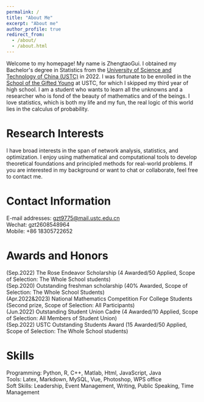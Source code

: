 ```yaml
---
permalink: /
title: "About Me"
excerpt: "About me"
author_profile: true
redirect_from: 
  - /about/
  - /about.html
---
```


Welcome to my homepage! My name is ZhengtaoGui. I obtained my Bachelor's degree in Statistics from the [University of Science and Technology of China (USTC)](https://www.ustc.edu.cn/) in 2022. I was fortunate to be enrolled in the [School of the Gifted Young](https://sgy.ustc.edu.cn/) at USTC, for which I skipped my third year of high school. I am a student who wants to learn all the unknowns and a researcher who is fond of the beauty of mathematics and of the beings. I love statistics, which is both my life and my fun, the real logic of this world lies in the calculus of probability.

Research Interests
======

I have broad interests in the span of network analysis, statistics, and optimization. I enjoy using mathematical and computational tools to develop theoretical foundations and principled methods for real-world problems. If you are interested in my background or want to chat or collaborate, feel free to contact me.

Contact Information
======

E-mail addresses: gzt9775@mail.ustc.edu.cn \
Wechat:  gzt2608548964 \
Mobile:  +86 18305722652

Awards and Honors
======

(Sep.2022) The Rose Endeavor Scholarship (4 Awarded/50 Applied, Scope of Selection: The Whole School students) \
(Sep.2020) Outstanding freshman scholarship (40% Awarded, Scope of Selection: The Whole School Students) \
(Apr.2022&2023) National Mathematics Competition For College Students (Second prize, Scope of Selection: All Participants) \
(Jun.2022) Outstanding Student Union Cadre (4 Awarded/10 Applied, Scope of Selection: All Members of Student Union) \
(Sep.2022) USTC Outstanding Students Award (15 Awarded/50 Applied, Scope of Selection: The Whole School students) 

Skills
======
  Programming: Python, R, C++, Matlab, Html, JavaScript, Java \
  Tools: Latex, Markdown, MySQL, Vue, Photoshop, WPS office \
  Soft Skills: Leadership, Event Management, Writing, Public Speaking, Time Management
